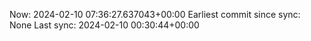 Now: 2024-02-10 07:36:27.637043+00:00 Earliest commit since sync: None Last sync: 2024-02-10 00:30:44+00:00
